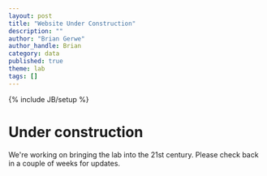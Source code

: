 ```yaml
---
layout: post
title: "Website Under Construction"
description: ""
author: "Brian Gerwe"
author_handle: Brian
category: data
published: true
theme: lab
tags: []
---
```

{% include JB/setup %}



# Under construction
We're working on bringing the lab into the 21st century. Please check back in a couple of weeks for updates.





